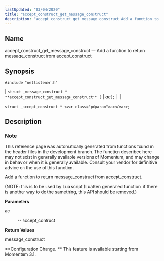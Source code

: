 ```yaml
---
lastUpdated: "03/04/2020"
title: "accept_construct_get_message_construct"
description: "accept construct get message construct Add a function to return message construct from accept construct struct message construct accept construct get message construct ac struct accept construct ac This reference page was automatically generated from functions found in the header files in the development branch The function described here may..."
---
```


<a name="apis.accept_construct_get_message_construct"></a> 
## Name

accept_construct_get_message_construct — Add a function to return message_construct from accept_construct

## Synopsis

`#include "netlistener.h"`

| `struct _message_construct * **accept_construct_get_message_construct** (` | <var class="pdparam">ac</var>`)`; |   |

`struct _accept_construct * <var class="pdparam">ac</var>`;<a name="idp58094368"></a> 
## Description

### Note

This reference page was automatically generated from functions found in the header files in the development branch. The function described here may not exist in generally available versions of Momentum, and may change in behavior when it is generally available. Consult your vendor for definitive advice on the use of this function.

Add a function to return message_construct from accept_construct.

(NOTE: this is to be used by Lua script (LuaGen generated function. if there is another way to do the samething, this API should be removed.)

**<a name="idp58097856"></a> Parameters**

<dl class="variablelist">

<dt>ac</dt>

<dd>

-- accept_contruct

</dd>

</dl>

**<a name="idp58100864"></a> Return Values**

message_construct

**Configuration Change. ** This feature is available starting from Momentum 3.1.